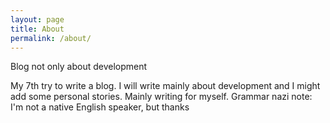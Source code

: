 ```yaml
---
layout: page
title: About
permalink: /about/
---
```


Blog not only about development

My 7th try to write a blog. I will write mainly about development
and I might add some personal stories. Mainly writing for myself.
Grammar nazi note: I'm not a native English speaker, but thanks
